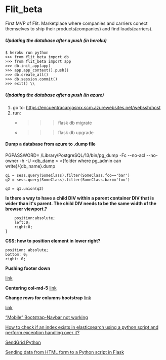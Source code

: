 # Flit_beta

First MVP of Flit.
Marketplace where companies and carriers conect themselves to ship their products(companies) and find loads(carriers).


##### Updating the database after a push (in heroku)
```
$ heroku run python
>>> from flit_beta import db    
>>> from flit_beta import app
>>> db.init_app(app)
>>> app.app_context().push()
>>> db.create_all()
>>> db.session.commit()
>>> exit() \\
```

##### Updating the database after a push (in azure)

1. go to: https://encuentracargasmx.scm.azurewebsites.net/webssh/host
2. run:
    - >>> flask db migrate
    - >>> flask db upgrade

#### Dump a database from azure to .dump file

PGPASSWORD=<password> /Library/PostgreSQL/13/bin/pg_dump -Fc --no-acl --no-owner -h <host> -U <user> <db_dame > <{folder where pg_admin can write}/{db_name}.dump


```
q1 = sess.query(SomeClass).filter(SomeClass.foo=='bar')
q2 = sess.query(SomeClass).filter(SomeClass.bar=='foo')

q3 = q1.union(q2)
```

**Is there a way to have a child DIV within a parent container DIV that is wider than it's parent. The child DIV needs to be the same width of the browser viewport.?**

```.child-div {
    position:absolute;
    left:0;
    right:0;
}
```

**CSS: how to position element in lower right?**
```
position: absolute;
bottom: 0;
right: 0;
```

**Pushing footer down**

[link](https://stackoverflow.com/questions/10099422/flushing-footer-to-bottom-of-the-page-twitter-bootstrap/36385654#36385654)

**Centering col-md-5**
[link](https://stackoverflow.com/questions/33379802/bootstrap-centering-col-md-5)

**Change rows for columns bootstrap**
[link](https://stackoverflow.com/questions/28046506/bootstrap-responsive-table-change-rows-with-column)


[link](https://stackoverflow.com/questions/25095591/how-do-i-connect-to-postgresql-using-ssl-from-sqlachemypg8000)


[“Mobile” Bootstrap-Navbar not working](https://stackoverflow.com/questions/21956741/mobile-bootstrap-navbar-not-working)

[How to check if an index exists in elasticsearch using a python script and perform exception handling over it?](https://stackoverflow.com/questions/40300231/how-to-check-if-an-index-exists-in-elasticsearch-using-a-python-script-and-perfo)


[SendGrid Python](https://github.com/sendgrid/sendgrid-python)


[Sending data from HTML form to a Python script in Flask](https://stackoverflow.com/questions/11556958/sending-data-from-html-form-to-a-python-script-in-flask)


